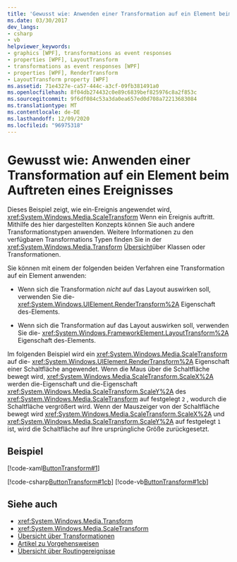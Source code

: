 ```yaml
---
title: 'Gewusst wie: Anwenden einer Transformation auf ein Element beim Auftreten eines Ereignisses'
ms.date: 03/30/2017
dev_langs:
- csharp
- vb
helpviewer_keywords:
- graphics [WPF], transformations as event responses
- properties [WPF], LayoutTransform
- transformations as event responses [WPF]
- properties [WPF], RenderTransform
- LayoutTransform property [WPF]
ms.assetid: 71e4327e-ca57-444c-a3cf-09fb381491a0
ms.openlocfilehash: 8f04db274432c0e89c6839bef825976c8a2f853c
ms.sourcegitcommit: 9f6df084c53a3da0ea657ed0d708a72213683084
ms.translationtype: MT
ms.contentlocale: de-DE
ms.lasthandoff: 12/09/2020
ms.locfileid: "96975318"
---
```

# <a name="how-to-apply-a-transform-to-an-element-when-an-event-occurs"></a>Gewusst wie: Anwenden einer Transformation auf ein Element beim Auftreten eines Ereignisses
Dieses Beispiel zeigt, wie ein-Ereignis angewendet wird, <xref:System.Windows.Media.ScaleTransform> Wenn ein Ereignis auftritt. Mithilfe des hier dargestellten Konzepts können Sie auch andere Transformationstypen anwenden. Weitere Informationen zu den verfügbaren Transformations Typen finden Sie in der <xref:System.Windows.Media.Transform> [Übersicht](transforms-overview.md)über Klassen oder Transformationen.  
  
 Sie können mit einem der folgenden beiden Verfahren eine Transformation auf ein Element anwenden:  
  
- Wenn sich die Transformation *nicht* auf das Layout auswirken soll, verwenden Sie die- <xref:System.Windows.UIElement.RenderTransform%2A> Eigenschaft des-Elements.  
  
- Wenn sich die Transformation auf das Layout auswirken soll, verwenden Sie die- <xref:System.Windows.FrameworkElement.LayoutTransform%2A> Eigenschaft des-Elements.  
  
 Im folgenden Beispiel wird ein <xref:System.Windows.Media.ScaleTransform> auf die- <xref:System.Windows.UIElement.RenderTransform%2A> Eigenschaft einer Schaltfläche angewendet. Wenn die Maus über die Schaltfläche bewegt wird, <xref:System.Windows.Media.ScaleTransform.ScaleX%2A> werden die-Eigenschaft und die-Eigenschaft <xref:System.Windows.Media.ScaleTransform.ScaleY%2A> des <xref:System.Windows.Media.ScaleTransform> auf festgelegt `2` , wodurch die Schaltfläche vergrößert wird. Wenn der Mauszeiger von der Schaltfläche bewegt wird <xref:System.Windows.Media.ScaleTransform.ScaleX%2A> und <xref:System.Windows.Media.ScaleTransform.ScaleY%2A> auf festgelegt `1` ist, wird die Schaltfläche auf Ihre ursprüngliche Größe zurückgesetzt.  
  
## <a name="example"></a>Beispiel  
 [!code-xaml[ButtonTransform#1](~/samples/snippets/csharp/VS_Snippets_Wpf/ButtonTransform/CSharp/ButtonTransformExample.xaml#1)]  
  
 [!code-csharp[ButtonTransform#1cb](~/samples/snippets/csharp/VS_Snippets_Wpf/ButtonTransform/CSharp/ButtonTransformExample.xaml.cs#1cb)]
 [!code-vb[ButtonTransform#1cb](~/samples/snippets/visualbasic/VS_Snippets_Wpf/ButtonTransform/VisualBasic/ButtonTransformExample.xaml.vb#1cb)]  
  
## <a name="see-also"></a>Siehe auch

- <xref:System.Windows.Media.Transform>
- <xref:System.Windows.Media.ScaleTransform>
- [Übersicht über Transformationen](transforms-overview.md)
- [Artikel zu Vorgehensweisen](transformations-how-to-topics.md)
- [Übersicht über Routingereignisse](../advanced/routed-events-overview.md)
